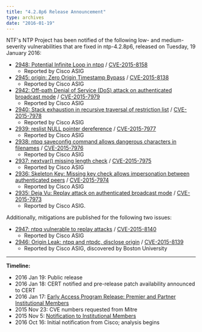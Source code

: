 ```yaml
---
title: "4.2.8p6 Release Announcement"
type: archives
date: "2016-01-19"
---
```


NTF's NTP Project has been notified of the following low- and medium-severity vulnerabilities that are fixed in ntp-4.2.8p6, released on Tuesday, 19 January 2016:

* [2948: Potential Infinite Loop in ntpq](/support/securitynotice/ntpbug2948/) / [CVE-2015-8158](https://nvd.nist.gov/vuln/detail/CVE-2015-8158/)
  * Reported by Cisco ASIG 
* [2945: origin: Zero Origin Timestamp Bypass](/support/securitynotice/ntpbug2945/) / [CVE-2015-8138](https://nvd.nist.gov/vuln/detail/CVE-2015-8138/)
  * Reported by Cisco ASIG 
* [2942: Off-path Denial of Service (DoS) attack on authenticated broadcast mode](/support/securitynotice/ntpbug2942/) / [CVE-2015-7979](https://nvd.nist.gov/vuln/detail/CVE-2015-7979/)
  * Reported by Cisco ASIG 
* [2940: Stack exhaustion in recursive traversal of restriction list](/support/securitynotice/ntpbug2940/) / [CVE-2015-7978](https://nvd.nist.gov/vuln/detail/CVE-2015-7978/)
  * Reported by Cisco ASIG 
* [2939: reslist NULL pointer dereference](/support/securitynotice/ntpbug2939/) / [CVE-2015-7977](https://nvd.nist.gov/vuln/detail/CVE-2015-7977/)
  * Reported by Cisco ASIG 
* [2938: ntpq saveconfig command allows dangerous characters in filenames](/support/securitynotice/ntpbug2938/) / [CVE-2015-7976](https://nvd.nist.gov/vuln/detail/CVE-2015-7976/)
  * Reported by Cisco ASIG 
* [2937: nextvar() missing length check](/support/securitynotice/ntpbug2937/) / [CVE-2015-7975](https://nvd.nist.gov/vuln/detail/CVE-2015-7975/)
  * Reported by Cisco ASIG 
* [2936: Skeleton Key: Missing key check allows impersonation between authenticated peers](/support/securitynotice/ntpbug2936/) / [CVE-2015-7974](https://nvd.nist.gov/vuln/detail/CVE-2015-7974/)
  * Reported by Cisco ASIG 
* [2935: Deja Vu: Replay attack on authenticated broadcast mode](/support/securitynotice/ntpbug2935/) / [CVE-2015-7973](https://nvd.nist.gov/vuln/detail/CVE-2015-7973/)
  * Reported by Cisco ASIG. 

Additionally, mitigations are published for the following two issues:

* [2947: ntpq vulnerable to replay attacks](/support/securitynotice/ntpbug2947/) / [CVE-2015-8140](https://nvd.nist.gov/vuln/detail/CVE-2015-8140/)
  * Reported by Cisco ASIG 
* [2946: Origin Leak: ntpq and ntpdc, disclose origin](/support/securitynotice/ntpbug2946/) / [CVE-2015-8139](https://nvd.nist.gov/vuln/detail/CVE-2015-8139/)
  * Reported by Cisco ASIG, discovered by Boston University 

* * *

**Timeline:**

* 2016 Jan 19: Public release
* 2016 Jan 18: CERT notified and pre-release patch availability announced to CERT
* 2016 Jan 17: [Early Access Program Release: Premier and Partner Institutional Members](https://www.nwtime.org/membership/benefits/)
* 2015 Nov 23: CVE numbers requested from Mitre
* 2015 Nov 5: [Notification to Institutional Members](https://www.nwtime.org/membership/benefits/)
* 2016 Oct 16: Initial notification from Cisco; analysis begins